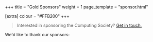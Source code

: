 +++
title = "Gold Sponsors"
weight = 1
page_template = "sponsor.html"

[extra]
colour = "#FFB200"
+++

> Interested in sponsoring the Computing Society? [Get in touch.](@/exec/_index.md)

We'd like to thank our sponsors: